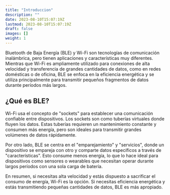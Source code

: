 ```yaml
---
title: "Introduccion"
description: ""
date: 2023-08-10T15:07:19Z
lastmod: 2023-08-10T15:07:19Z
draft: false
images: []
weight: 1
---
```


Bluetooth de Baja Energía (BLE) y Wi-Fi son tecnologías de comunicación inalámbrica, pero tienen aplicaciones y características muy diferentes. Mientras que Wi-Fi es ampliamente utilizado para conexiones de alta velocidad y transferencia de grandes cantidades de datos, como en redes domésticas o de oficina, BLE se enfoca en la eficiencia energética y se utiliza principalmente para transmitir pequeños fragmentos de datos durante períodos más largos.

## ¿Qué es BLE?

Wi-Fi usa el concepto de "sockets" para establecer una comunicación confiable entre dispositivos. Los sockets son como tuberías virtuales donde fluyen los datos. Estas tuberías requieren un mantenimiento constante y consumen más energía, pero son ideales para transmitir grandes volúmenes de datos rápidamente.

Por otro lado, BLE se centra en el "emparejamiento" y "servicios", donde un dispositivo se empareja con otro y comparte datos específicos a través de "características". Esto consume menos energía, lo que lo hace ideal para dispositivos como sensores o wearables que necesitan operar durante largos períodos con una sola carga de batería.

En resumen, si necesitas alta velocidad y estás dispuesto a sacrificar el consumo de energía, Wi-Fi es la opción. Si necesitas eficiencia energética y estás transmitiendo pequeñas cantidades de datos, BLE es más apropiado.
